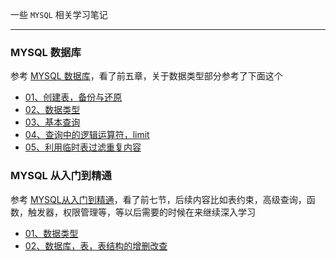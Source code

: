 



一些 `MYSQL` 相关学习笔记

----


### MYSQL 数据库

参考 [MYSQL 数据库](http://study.163.com/course/courseMain.htm?courseId=1352006)，看了前五章，关于数据类型部分参考了下面这个

* [01、创建表，备份与还原](https://github.com/heptaluan/blog/blob/master/mysql/note/MYSQL数据库/01.md)
* [02、数据类型](https://github.com/heptaluan/blog/blob/master/mysql/note/MYSQL数据库/02.md)
* [03、基本查询](https://github.com/heptaluan/blog/blob/master/mysql/note/MYSQL数据库/03.md)
* [04、查询中的逻辑运算符，limit](https://github.com/heptaluan/blog/blob/master/mysql/note/MYSQL数据库/04.md)
* [05、利用临时表过滤重复内容](https://github.com/heptaluan/blog/blob/master/mysql/note/MYSQL数据库/05.md)



### MYSQL 从入门到精通

参考 [MYSQL从入门到精通](https://ke.qq.com/course/70146#term_id=100185382)，看了前七节，后续内容比如表约束，高级查询，函数，触发器，权限管理等，等以后需要的时候在来继续深入学习

* [01、数据类型](https://github.com/heptaluan/blog/blob/master/mysql/note/MYSQL从入门到精通/01.md)
* [02、数据库，表，表结构的增删改查](https://github.com/heptaluan/blog/blob/master/mysql/note/MYSQL从入门到精通/02.md)
